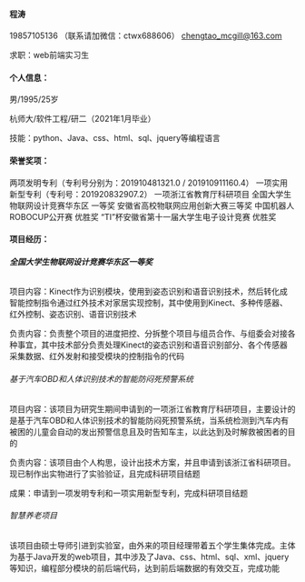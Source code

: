 #### **程涛**

19857105136  （联系请加微信：ctwx688606）   chengtao_mcgill@163.com

求职：web前端实习生



#### **个人信息**：

男/1995/25岁

杭师大/软件工程/研二（2021年1月毕业）

技能：python、Java、css、html、sql、jquery等编程语言



#### **荣誉奖项：**

两项发明专利（专利号分别为：201910481321.0 / 201910911160.4）
一项实用新型专利（专利号：201920832907.2）
一项浙江省教育厅科研项目
全国大学生物联网设计竞赛华东区 一等奖
安徽省高校物联网应用创新大赛三等奖
中国机器人ROBOCUP公开赛 优胜奖
“TI”杯安徽省第十一届大学生电子设计竞赛 优胜奖



#### **项目经历：**

###### **全国大学生物联网设计竞赛华东区一等奖**

项目内容：Kinect作为识别模块，使用到姿态识别和语音识别技术，然后转化成智能控制指令通过红外技术对家居实现控制，其中使用到Kinect、多种传感器、红外控制、姿态识别、语音识别技术

负责内容：负责整个项目的进度把控、分拆整个项目与组员合作、与组委会对接各种事宜，其中技术部分负责处理Kinect的姿态识别和语音识别部分、各个传感器采集数据、红外发射和接受模块的控制指令的代码



###### 基于汽车OBD和人体识别技术的智能防闷死预警系统

项目内容：该项目为研究生期间申请到的一项浙江省教育厅科研项目，主要设计的是基于汽车OBD和人体识别技术的智能防闷死预警系统，当系统检测到汽车内有被困的儿童会自动的发出预警信息且及时告知车主，以此达到及时解救被困者的目的

负责内容：该项目由个人构思，设计出技术方案，并且申请到该浙江省科研项目。现已制作出实物进行了实验验证，且完成科研项目结题

成果：申请到一项发明专利和一项实用新型专利，完成科研项目结题



###### 智慧养老项目

该项目由硕士导师引进到实验室，由外来的项目经理带着五个学生集体完成。主体为基于Java开发的web项目，其中涉及了Java、css、html、sql、xml、jquery等知识，编程部分模块的前后端代码，达到前后端数据的有效交互，完成功能

